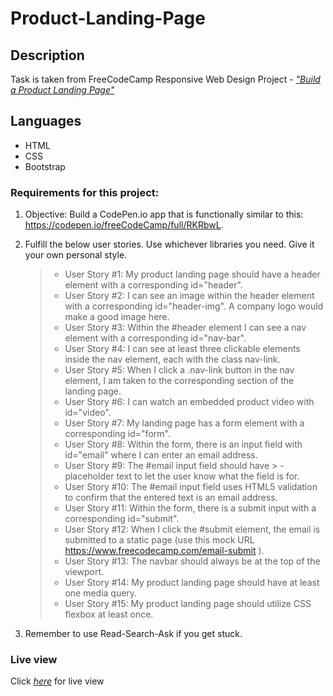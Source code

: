 # Product-Landing-Page

## Description

Task is taken from FreeCodeCamp Responsive Web Design Project - [_"Build a Product Landing Page"_](https://www.freecodecamp.org/learn/responsive-web-design/responsive-web-design-projects/build-a-product-landing-page)

## Languages

- HTML
- CSS
- Bootstrap

### Requirements for this project:

1. Objective: Build a CodePen.io app that is functionally similar to this: https://codepen.io/freeCodeCamp/full/RKRbwL.

2. Fulfill the below user stories. Use whichever libraries you need. Give it your own personal style.
   > - User Story #1: My product landing page should have a header element with a corresponding id="header".
   > - User Story #2: I can see an image within the header element with a corresponding id="header-img". A company logo would make a good image here.
   > - User Story #3: Within the #header element I can see a nav element with a corresponding id="nav-bar".
   > - User Story #4: I can see at least three clickable elements inside the nav element, each with the class nav-link.
   > - User Story #5: When I click a .nav-link button in the nav element, I am taken to the corresponding section of the landing page.
   > - User Story #6: I can watch an embedded product video with id="video".
   > - User Story #7: My landing page has a form element with a corresponding id="form".
   > - User Story #8: Within the form, there is an input field with id="email" where I can enter an email address.
   > - User Story #9: The #email input field should have > - placeholder text to let the user know what the field is for.
   > - User Story #10: The #email input field uses HTML5 validation to confirm that the entered text is an email address.
   > - User Story #11: Within the form, there is a submit input with a corresponding id="submit".
   > - User Story #12: When I click the #submit element, the email is submitted to a static page (use this mock URL https://www.freecodecamp.com/email-submit ).
   > - User Story #13: The navbar should always be at the top of the viewport.
   > - User Story #14: My product landing page should have at least one media query.
   > - User Story #15: My product landing page should utilize CSS flexbox at least once.
3. Remember to use Read-Search-Ask if you get stuck.

### Live view

Click [_here_](https://dntskt.csb.app/) for live view
